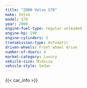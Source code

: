 ```yaml
---
title: "2000 Volvo S70"
make: Volvo
model: S70
year: 2000
engine-fuel-type: regular unleaded
engine-hp: 190
engine-cylinders: 5
transmission-type: Automatic
driven-wheels: Front wheel drive
number-of-doors: 4
market-category: Luxury
vehicle-size: Midsize
vehicle-style: Sedan
---
```


{{< car_info >}}
